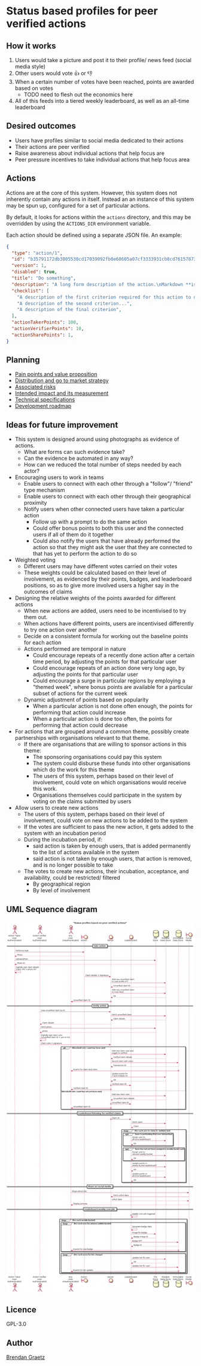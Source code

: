 # Status based profiles for peer verified actions

## How it works

1. Users would take a picture and post it to their profile/ news feed (social media style)
2. Other users would vote 👍 or 👎
3. When a certain number of votes have been reached, points are awarded based on votes
    - TODO need to flesh out the economics here
4. All of this feeds into a tiered weekly leaderboard, as well as an all-time leaderboard

## Desired outcomes

- Users have profiles similar to social media dedicated to their actions
- Their actions are peer verified
- Raise awareness about individual actions that help focus are
- Peer pressure incentives to take individual actions that help focus area

## Actions

Actions are at the core of this system.
However, this system does not inherently contain any actions in itself.
Instead an an instance of this system may be spun up,
configured for a set of particular actions.

By default, it looks for actions within the `actions` directory,
and this may be overridden by using the `ACTIONS_DIR` environment variable.

Each action should be defined using a separate JSON file.
An example:

```json
{
  "type": "action/1",
  "id": "b35791172db3805530cd17039092fb0e68605a07cf3333931cb8cd761578734e",
  "version": 1,
  "disabled": true,
  "title": "Do something",
  "description": "A long form description of the action.\nMarkdown **is** permitted.",
  "checklist": [
    "A description of the first criterion required for this action to deemed to be done",
    "A description of the second criterion...",
    "A description of the final criterion",
  ],
  "actionTakerPoints": 100,
  "actionVerifierPoints": 10,
  "actionSharePoints": 1,
}
```

## Planning

- [Pain points and value proposition](./value-proposition.md)
- [Distribution and go to market strategy](./distribution.md)
- [Associated risks](./risks.md)
- [Intended impact and its measurement](./impact.md)
- [Technical specifications](./specifications.md)
- [Development roadmap](./roadmap.md)

## Ideas for future improvement

- This system is designed around using photographs as evidence of actions.
  - What are forms can such evidence take?
  - Can the evidence be automated in any way?
  - How can we reduced the total number of steps needed by each actor?
- Encouraging users to work in teams
  - Enable users to connect with each other through a "follow"/ "friend" type mechanism
  - Enable users to connect with each other through their geographical proximity
  - Notify users when other connected users have taken a particular action
    - Follow up with a prompt to do the same action
    - Could offer bonus points to both this user and the connected users if all of them do it together
    - Could also notify the users that have already performed the action so that they might ask
      the user that they are connected to that has yet to perform the action to do so
- Weighted voting
  - Different users may have different votes carried on their votes
  - These weights could be calculated based on their level of involvement,
    as evidenced by their points, badges, and leaderboard positions,
    so as to give more involved users a higher say in the outcomes of claims
- Designing the relative weights of the points awarded for different actions
  - When new actions are added, users need to be incentivised to try them out.
  - When actions have different points, users are incentivised differently to try one action over another
  - Decide on a consistent formula for working out the baseline points for each action
  - Actions performed are temporal in nature
    - Could encourage repeats of a recently done action after a certain time period,
      by adjusting the points for that particular user
    - Could encourage repeats of an action done very long ago,
      by adjusting the points for that particular user
    - Could encourage a surge in particular regions by employing a "themed week",
      where bonus points are available for a particular subset of actions
      for the current week
  - Dynamic adjustment of points based on popularity
    - When a particular action is not done often enough,
      the points for performing that action could increase
    - When a particular action is done too often,
      the points for performing that action could decrease
- For actions that are grouped around a common theme,
  possibly create partnerships with organisations relevant to that theme.
  - If there are organisations that are willing to sponsor actions
    in this theme:
    - The sponsoring organisations could pay this system
    - The system could disburse these funds into other organisations
      which do the work for this theme
    - The users of this system, perhaps based on their level of involvement,
      could vote on which organisations would receive this work.
    - Organisations themselves could participate in the system by voting
      on the claims submitted by users
- Allow users to create new actions
  - The users of this system, perhaps based on their level of involvement,
    could vote on new actions to be added to the system
  - If the votes are sufficient to pass the new action,
    it gets added to the system with an incubation period
  - During the incubation period, if:
    - said action is taken by enough users,
      that is added permanently to the list of actions available in the system
    - said action is not taken by enough users,
      that action is removed, and is no longer possible to take
  - The votes to create new actions, their incubation, acceptance, and availability,
    could be restricted/ filtered
    - By geographical region
    - By level of involvement

## UML Sequence diagram

![Sequence diagram for status based profiles for peer verified actions](status-profiles-based-on-peer-verified-actions.plantuml.png)

## Licence

GPL-3.0

## Author

[Brendan Graetz](http://bguiz.com)
